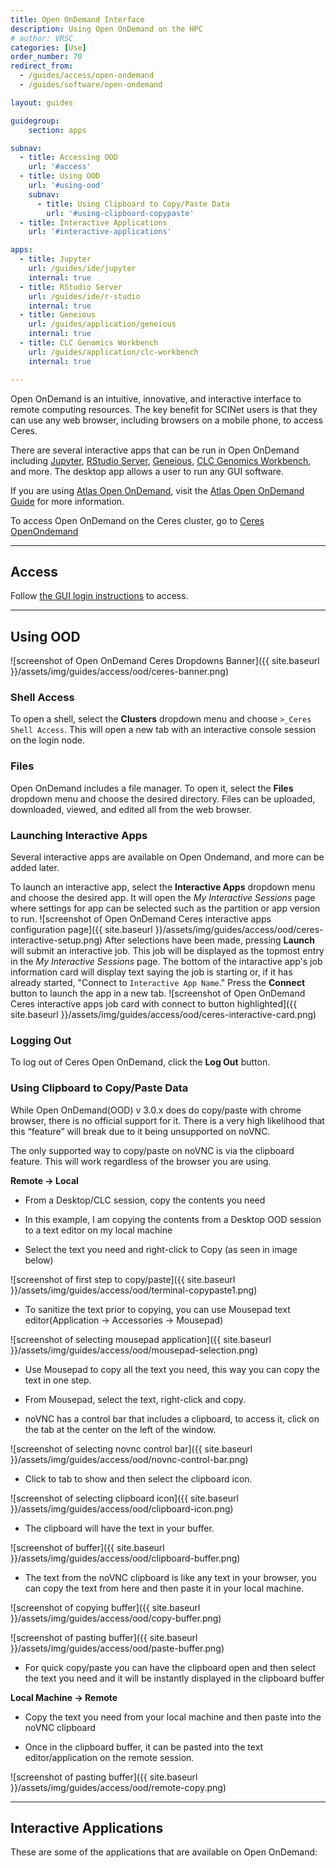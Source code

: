 ```yaml
---
title: Open OnDemand Interface
description: Using Open OnDemand on the HPC
# author: VRSC
categories: [Use]
order_number: 70
redirect_from: 
  - /guides/access/open-ondemand
  - /guides/software/open-ondemand

layout: guides

guidegroup:
    section: apps

subnav:
  - title: Accessing OOD
    url: '#access'
  - title: Using OOD
    url: '#using-ood'
    subnav:
      - title: Using Clipboard to Copy/Paste Data
        url: '#using-clipboard-copypaste'
  - title: Interactive Applications
    url: '#interactive-applications'

apps:
  - title: Jupyter
    url: /guides/ide/jupyter
    internal: true
  - title: RStudio Server
    url: /guides/ide/r-studio
    internal: true
  - title: Geneious
    url: /guides/application/geneious
    internal: true
  - title: CLC Genomics Workbench
    url: /guides/application/clc-workbench
    internal: true

---
```


Open OnDemand is an intuitive, innovative, and interactive interface to remote computing resources. The key benefit for SCINet users is that they can use any web browser, including browsers on a mobile phone, to access Ceres. 

There are several interactive apps that can be run in Open OnDemand including [Jupyter](/guides/ide/jupyter), [RStudio Server](/guides/ide/r-studio), [Geneious](/guides/application/geneious), [CLC Genomics Workbench](/guides/application/clc-workbench), and more. The desktop app allows a user to run any GUI software.

If you are using [Atlas Open OnDemand](https://atlas-ood.hpc.msstate.edu/), visit the [Atlas Open OnDemand Guide](https://www.hpc.msstate.edu/computing/atlas/ood.php) for more information. 

To access Open OnDemand on the Ceres cluster, go to [Ceres OpenOndemand](http://ceres-ood.scinet.usda.gov/)<!--excerpt-->

---
## Access
Follow [the GUI login instructions](/guides/access/web-based-login#accessing-web-based-interfaces) to access.

---

## Using OOD
![screenshot of Open OnDemand Ceres Dropdowns Banner]({{ site.baseurl }}/assets/img/guides/access/ood/ceres-banner.png)
### Shell Access
To open a shell, select the **Clusters** dropdown menu and choose `>_Ceres Shell Access`. This will open a new tab with an interactive console session on the login node.

### Files
Open OnDemand includes a file manager. To open it, select the **Files** dropdown menu and choose the desired directory. Files can be uploaded, downloaded, viewed, and edited all from the web browser.

### Launching Interactive Apps
Several interactive apps are available on Open Ondemand, and more can be added later. 

To launch an interactive app, select the **Interactive Apps** dropdown menu and choose the desired app. It will open the *My Interactive Sessions* page where settings for app can be selected such as the partition or app version to run. 
![screenshot of Open OnDemand Ceres interactive apps configuration page]({{ site.baseurl }}/assets/img/guides/access/ood/ceres-interactive-setup.png)
After selections have been made, pressing **Launch** will submit an interactive job. This job will be displayed as the topmost entry in the *My Interactive Sessions* page. The bottom of the intaractive app's job information card will display text saying the job is starting or, if it has already started, "Connect to `Interactive App Name`." Press the **Connect** button to launch the app in a new tab. 
![screenshot of Open OnDemand Ceres interactive apps job card with connect to button highlighted]({{ site.baseurl }}/assets/img/guides/access/ood/ceres-interactive-card.png)

### Logging Out
To log out of Ceres Open OnDemand, click the **Log Out** button. 

### Using Clipboard to Copy/Paste Data

While Open OnDemand(OOD) v 3.0.x does do copy/paste with chrome browser, there is no official support for it. There is a very high likelihood that this “feature” will break due to it being unsupported on noVNC. 

The only supported way to copy/paste on noVNC is via the clipboard feature. This will work regardless of the browser you are using. 

**Remote -> Local**

- From a Desktop/CLC session, copy the contents you need 

- In this example, I am copying the contents from a Desktop OOD session to a text editor on my local machine 

- Select the text you need and right-click to Copy (as seen in image below)

![screenshot of first step to copy/paste]({{ site.baseurl }}/assets/img/guides/access/ood/terminal-copypaste1.png)

- To sanitize the text prior to copying, you can use Mousepad text editor(Application -> Accessories -> Mousepad)

![screenshot of selecting mousepad application]({{ site.baseurl }}/assets/img/guides/access/ood/mousepad-selection.png)

- Use Mousepad to copy all the text you need, this way you can copy the text in one step. 

- From Mousepad, select the text, right-click and copy.  

- noVNC has a control bar that includes a clipboard, to access it, click on the tab at the center on the left of the window. 

![screenshot of selecting novnc control bar]({{ site.baseurl }}/assets/img/guides/access/ood/novnc-control-bar.png)

- Click to tab to show and then select the clipboard icon.

![screenshot of selecting clipboard icon]({{ site.baseurl }}/assets/img/guides/access/ood/clipboard-icon.png)

- The clipboard will have the text in your buffer.

![screenshot of buffer]({{ site.baseurl }}/assets/img/guides/access/ood/clipboard-buffer.png)

- The text from the noVNC clipboard is like any text in your browser, you can copy the text from here and then paste it in your local machine. 

![screenshot of copying buffer]({{ site.baseurl }}/assets/img/guides/access/ood/copy-buffer.png)

![screenshot of pasting buffer]({{ site.baseurl }}/assets/img/guides/access/ood/paste-buffer.png)

- For quick copy/paste you can have the clipboard open and then select the text you need and it will be instantly displayed in the clipboard buffer

**Local Machine -> Remote**

- Copy the text you need from your local machine and then paste into the noVNC clipboard

- Once in the clipboard buffer, it can be pasted into the text editor/application on the remote session. 

![screenshot of pasting buffer]({{ site.baseurl }}/assets/img/guides/access/ood/remote-copy.png)


---

## Interactive Applications

These are some of the applications that are available on Open OnDemand:

